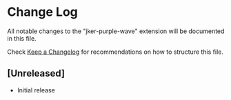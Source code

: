 # Change Log

All notable changes to the "jker-purple-wave" extension will be documented in this file.

Check [Keep a Changelog](http://keepachangelog.com/) for recommendations on how to structure this file.

## [Unreleased]

- Initial release
